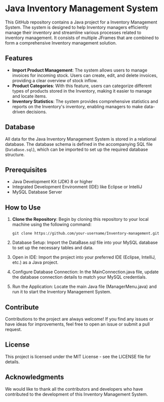 # Java Inventory Management System

This GitHub repository contains a Java project for a Inventory Management System. The system is designed to help Inventory managers efficiently manage their inventory and streamline various processes related to inventory management. It consists of multiple JFrames that are combined to form a comprehensive Inventory management solution.

## Features

- **Import Product Management**: The system allows users to manage invoices for incoming stock. Users can create, edit, and delete invoices, providing a clear overview of stock inflow.
- **Product Categories**: With this feature, users can categorize different types of products stored in the Inventory, making it easier to manage and locate items.
- **Inventory Statistics**: The system provides comprehensive statistics and reports on the Inventory's inventory, enabling managers to make data-driven decisions.

## Database

All data for the Java Inventory Management System is stored in a relational database. The database schema is defined in the accompanying SQL file (`DataBase.sql`), which can be imported to set up the required database structure.

## Prerequisites

- Java Development Kit (JDK) 8 or higher
- Integrated Development Environment (IDE) like Eclipse or IntelliJ
- MySQL Database Server



## How to Use

1. **Clone the Repository**: Begin by cloning this repository to your local machine using the following command:

    `git clone https://github.com/your-username/Inventory-management.git`

2. Database Setup: Import the DataBase.sql file into your MySQL database to set up the necessary tables and data.

3. Open in IDE: Import the project into your preferred IDE (Eclipse, IntelliJ, etc.) as a Java project.

4. Configure Database Connection: In the MainConnection.java file, update the database connection details to match your MySQL credentials.

5. Run the Application: Locate the main Java file (ManagerMenu.java) and run it to start the Inventory Management System.

## Contribute
Contributions to the project are always welcome! If you find any issues or have ideas for improvements, feel free to open an issue or submit a pull request.

## License
This project is licensed under the MIT License - see the LICENSE file for details.

## Acknowledgments
We would like to thank all the contributors and developers who have contributed to the development of this Inventory Management System.
